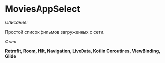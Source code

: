 
# MoviesAppSelect

_Описание:_

Простой список фильмов загруженных с сети.


_Стэк:_

__Retrofit, Room, Hilt, Navigation, LiveData, Kotlin Coroutines, ViewBinding, Glide__



